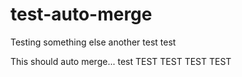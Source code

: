 # test-auto-merge

Testing something else another test
 test

This should auto merge...
test
TEST
TEST
TEST
TEST
